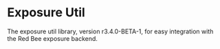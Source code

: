 # Exposure Util

The exposure util library, version r3.4.0-BETA-1, for easy integration with the Red Bee exposure backend.